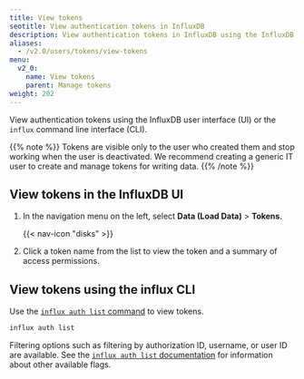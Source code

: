 ```yaml
---
title: View tokens
seotitle: View authentication tokens in InfluxDB
description: View authentication tokens in InfluxDB using the InfluxDB UI or the `influx` CLI.
aliases:
  - /v2.0/users/tokens/view-tokens
menu:
  v2_0:
    name: View tokens
    parent: Manage tokens
weight: 202
---
```


View authentication tokens using the InfluxDB user interface (UI) or the `influx`
command line interface (CLI).

{{% note %}}
Tokens are visible only to the user who created them and stop working when the user is deactivated. We recommend creating a generic IT user to create and manage tokens for writing data.
{{% /note %}}

## View tokens in the InfluxDB UI

1. In the navigation menu on the left, select **Data (Load Data)** > **Tokens**.

    {{< nav-icon "disks" >}}

2. Click a token name from the list to view the token and a summary of access permissions.

## View tokens using the influx CLI

Use the [`influx auth list` command](/v2.0/reference/cli/influx/auth/list)
to view tokens.

```sh
influx auth list
```

Filtering options such as filtering by authorization ID, username, or user ID are available.
See the [`influx auth list` documentation](/v2.0/reference/cli/influx/auth/list)
for information about other available flags.
